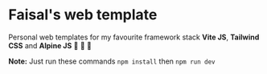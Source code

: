 # Faisal's web template

Personal web templates for my favourite framework stack **Vite JS**, **Tailwind CSS** and **Alpine JS** 💜 💜 💜


**Note:** Just run these commands ```npm install``` then ```npm run dev```
